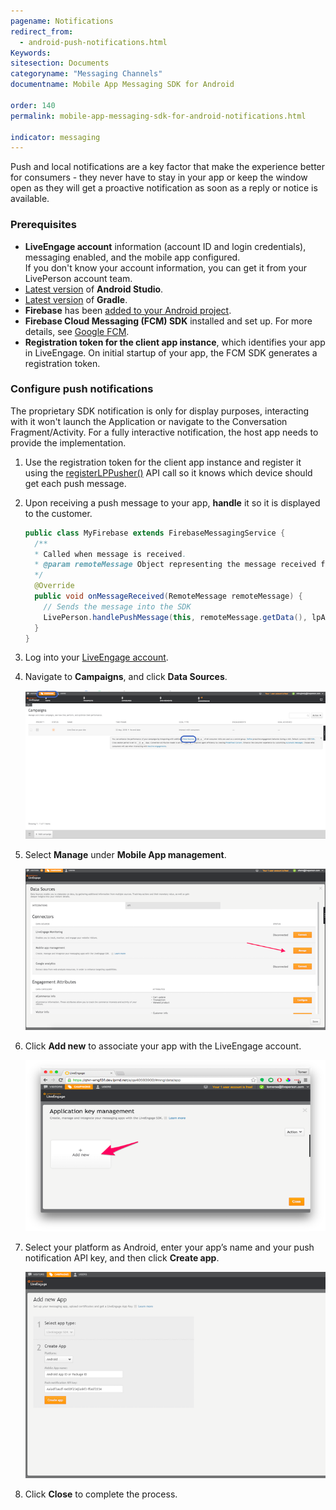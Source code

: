 ```yaml
---
pagename: Notifications
redirect_from:
  - android-push-notifications.html
Keywords:
sitesection: Documents
categoryname: "Messaging Channels"
documentname: Mobile App Messaging SDK for Android

order: 140
permalink: mobile-app-messaging-sdk-for-android-notifications.html

indicator: messaging
---
```


Push and local notifications are a key factor that make the experience better for consumers - they never have to stay in your app or keep the window open as they will get a proactive notification as soon as a reply or notice is available.


### Prerequisites
- **LiveEngage account** information (account ID and login credentials), messaging enabled, and the mobile app configured. 
  <div class="notice">If you don't know your account information, you can get it from your LivePerson account team.</div>
- [Latest version](https://developer.android.com/studio) of **Android Studio**. 
- [Latest version](https://gradle.org/install/) of **Gradle**.
- **Firebase** has been [added to your Android project](https://firebase.google.com/docs/android/setup). 
- **Firebase Cloud Messaging (FCM) SDK** installed and set up. For more details, see [Google FCM](https://firebase.google.com/docs/cloud-messaging/android/client).
- **Registration token for the client app instance**, which identifies your app in LiveEngage. On initial startup of your app, the FCM SDK generates a registration token.  

### Configure push notifications

<div class="important">
The proprietary SDK notification is only for display purposes, interacting with it won't launch the Application or navigate to the Conversation Fragment/Activity. For a fully interactive notification, the host app needs to provide the implementation.
</div>

1. Use the registration token for the client app instance and register it using the [registerLPPusher()](android-registerlppusher.html) API call so it knows which device should get each push message. 
2. Upon receiving a push message to your app, **handle** it so it is displayed to the customer.  
   
   ```java
   public class MyFirebase extends FirebaseMessagingService {
     /**
     * Called when message is received.
     * @param remoteMessage Object representing the message received from Firebase Cloud Messaging.
     */
     @Override
     public void onMessageReceived(RemoteMessage remoteMessage) {
       // Sends the message into the SDK
       LivePerson.handlePushMessage(this, remoteMessage.getData(), lpAccount, true);
     }
   }
   ```
3. Log into your [LiveEngage account](https://authentication.liveperson.net/login.html?lpservice=liveEngage&servicepath=a%2F~~accountid~~%2F%23%2C~~ssokey~~).

4. Navigate to **Campaigns**, and click **Data Sources**.

   ![campaigns](img/campaigns.png)

5. Select **Manage** under **Mobile App management**.

   ![app](img/mobieAppManagement.png)

6. Click **Add new** to associate your app with the LiveEngage account.

   ![keymanagement](img/keymanagement.png)

7. Select your platform as Android, enter your app’s name and your push notification API key, and then click **Create app**.

   ![addnewapp](img/addnewapp.png)

8. Click **Close** to complete the process.
